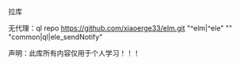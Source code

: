拉库

无代理：ql repo https://github.com/xiaoerge33/elm.git "^elm|^ele" "" "common|ql|ele_sendNotify"

声明：此库所有内容仅用于个人学习！！！
